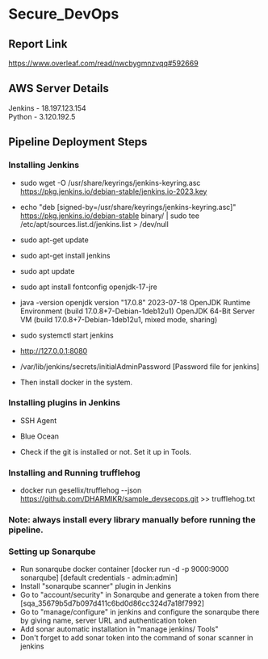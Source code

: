 # Secure_DevOps

## Report Link
https://www.overleaf.com/read/nwcbygmnzvqq#592669

## AWS Server Details
Jenkins - 18.197.123.154\
Python - 3.120.192.5


## Pipeline Deployment Steps

### Installing Jenkins

- sudo wget -O /usr/share/keyrings/jenkins-keyring.asc \
  https://pkg.jenkins.io/debian-stable/jenkins.io-2023.key
- echo "deb [signed-by=/usr/share/keyrings/jenkins-keyring.asc]" \
  https://pkg.jenkins.io/debian-stable binary/ | sudo tee \
  /etc/apt/sources.list.d/jenkins.list > /dev/null
- sudo apt-get update
- sudo apt-get install jenkins

- sudo apt update
- sudo apt install fontconfig openjdk-17-jre
- java -version
openjdk version "17.0.8" 2023-07-18
OpenJDK Runtime Environment (build 17.0.8+7-Debian-1deb12u1)
OpenJDK 64-Bit Server VM (build 17.0.8+7-Debian-1deb12u1, mixed mode, sharing)

- sudo systemctl start jenkins

- http://127.0.0.1:8080

- /var/lib/jenkins/secrets/initialAdminPassword [Password file for jenkins]

- Then install docker in the system.

### Installing plugins in Jenkins

- SSH Agent
- Blue Ocean

- Check if the git is installed or not. Set it up in Tools.

### Installing and Running trufflehog

- docker run gesellix/trufflehog --json https://github.com/DHARMIKR/sample_devsecops.git >> trufflehog.txt


### Note: always install every library manually before running the pipeline.

### Setting up Sonarqube

- Run sonarqube docker container [docker run -d -p 9000:9000 sonarqube] [default credentials - admin:admin]
- Install "sonarqube scanner" plugin in Jenkins
- Go to "account/security" in Sonarqube and generate a token from there [sqa_35679b5d7b097d411c6bd0d86cc324d7a18f7992]
- Go to "manage/configure" in jenkins and configure the sonarqube there by giving name, server URL and authentication token
- Add sonar automatic installation in "manage jenkins/ Tools"
- Don't forget to add sonar token into the command of sonar scanner in jenkins
